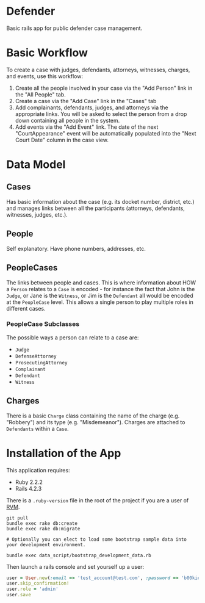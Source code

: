 Defender
================

Basic rails app for public defender case management.

# Basic Workflow

To create a case with judges, defendants, attorneys, witnesses, charges, and events, use this workflow:

1. Create all the people involved in your case via the "Add Person" link in the "All People" tab.
2. Create a case via the "Add Case" link in the "Cases" tab
3. Add complainants, defendants, judges, and attorneys via the appropriate links.  You will be asked to select the person from a drop down containing all people in the system.
4. Add events via the "Add Event" link.  The date of the next "CourtAppearance" event will be automatically populated into the "Next Court Date" column in the case view.

# Data Model

## Cases

Has basic information about the case (e.g. its docket number, district, etc.) and manages links between all the participants (attorneys, defendants, witnesses, judges, etc.).

## People

Self explanatory.  Have phone numbers, addresses, etc.

## PeopleCases

The links between people and cases.  This is where information about HOW a `Person` relates to a `Case` is encoded - for instance the fact that John is the `Judge`, or Jane is the `Witness`, or Jim is the `Defendant` all would be encoded at the `PeopleCase` level.  This allows a single person to play multiple roles in different cases.

### PeopleCase Subclasses

The possible ways a person can relate to a case are:

* `Judge`
* `DefenseAttorney`
* `ProsecutingAttorney`
* `Complainant`
* `Defendant`
* `Witness`

## Charges

There is a basic `Charge` class containing the name of the charge (e.g. "Robbery") and its type (e.g. "Misdemeanor").  Charges are attached to `Defendants` within a `Case`.

# Installation of the App

This application requires:

- Ruby 2.2.2
- Rails 4.2.3

There is a ```.ruby-version``` file in the root of the project if you are a user of [RVM](https://rvm.io/workflow/projects).

```
git pull
bundle exec rake db:create
bundle exec rake db:migrate

# Optionally you can elect to load some bootstrap sample data into your development environment.

bundle exec data_script/bootstrap_development_data.rb
```

Then launch a rails console and set yourself up a user:
```ruby
user = User.new(:email => 'test_account@test.com', :password => 'b00kies1999')
user.skip_confirmation!
user.role = 'admin'
user.save
```